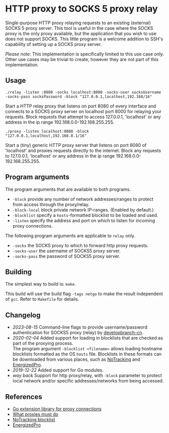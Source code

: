 # HTTP proxy to SOCKS 5 proxy relay

Single-purpose HTTP proxy relaying requests to an existing (external) SOCKS 5 proxy server. This tool is useful in the case where the SOCKS proxy is the only proxy available, but the application that you wish to use does not support SOCKS. This little program is a welcome addition to SSH's capability of setting up a SOCKS proxy server.

*Please note*: This implementation is specifically limited to this use case only. Other use cases may be trivial to create, however they are not part of this implementation.

## Usage

`./relay -listen :8080 -socks localhost:8000 -socks-user socksUsername -socks-pass socksPassword -block "127.0.0.1,localhost,192.168/16"`

Start a HTTP relay proxy that listens on port 8080 of every interface and connects to a SOCKS proxy server on localhost port 8000 for relaying your requests. Block requests that attempt to access 127.0.0.1, 'localhost' or any address in the ip range 192.168.0.0-192.168.255.255.

`./proxy -listen localhost:8080 -block "127.0.0.1,localhost,192.168.0.1/16"`

Start a (tiny) generic HTTP proxy server that listens on port 8080 of 'localhost' and proxies requests directly to the internet. Block any requests to 127.0.0.1, 'localhost' or any address in the ip range 192.168.0.0-192.168.255.255.

## Program arguments

The program arguments that are available to both programs.

- `-block` provide any number of network addresses/ranges to protect from access through the proxy/relay.
- `-block-local` block private network IP-ranges. (Enabled by default.)
- `-blocklist` specify a `hosts`-formatted blocklist to be loaded and used.
- `-listen` specify the address and port on which to listen for incoming proxy connections.

The following program arguments are applicable to `relay` only.

- `-socks` the SOCKS proxy to which to forward http proxy requests.
- `-socks-user` the username of SOCKS5 proxy server.
- `-socks-pass` the password of SOCKS5 proxy server.

## Building

The simplest way to build is: `make`.

This build will use the build flag `-tags netgo` to make the result independent of `gcc`. Refer to `Makefile` for details.

## Changelog

- _2023-08-15_ Command-line flags to provide username/password authentication for SOCKS5 proxy (relay) by [developbranch-cn](<https://github.com/developbranch-cn>).
- _2020-02-04_ Added support for loading in blocklists that are checked as part of the proxying process.  
  The program argument `-blocklist <filename>` allows loading hostname blocklists formatted as the OS `hosts` file. Blocklists in these formats can be downloaded from various places, such as [NoTracking][github-notracking] and [EnergizedPro][github-energizedpro].
- _2019-12-22_ Added support for Go modules.
- _way back_ Support for http proxy/relay, with `-block` parameter to protect local network and/or specific addresses/networks from being accessed.

## References

- [Go extension library for proxy connections](http://golang.org/x/net/proxy)
- [What proxies must do](https://www.mnot.net/blog/2011/07/11/what_proxies_must_do)
- [NoTracking blocklist][github-notracking]
- [EnergizedPro][github-energizedpro]

[github-notracking]: https://github.com/EnergizedProtection/block "NoTracking blocklist"
[github-energizedpro]: https://github.com/EnergizedProtection/block "Energized Protection"

